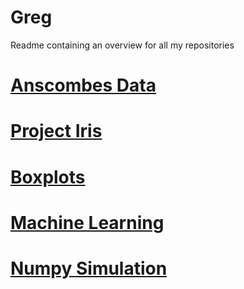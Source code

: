 # Greg

 Readme containing an overview for all my repositories
 
 # [Anscombes Data](https://github.com/GregFee/Anscombes-Data)
 
 
 
 # [Project Iris](https://github.com/GregFee/Project)
 
 
 
 # [Boxplots](https://github.com/GregFee/boxplots)
 
 
 # [Machine Learning](https://github.com/GregFee/machinelearning_assessment)
 
 
 
 
 # [Numpy Simulation](https://github.com/GregFee/Program-Numpy)
 
 
